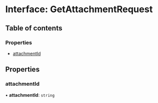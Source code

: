 # Interface: GetAttachmentRequest

## Table of contents

### Properties

- [attachmentId](GetAttachmentRequest.md#attachmentid)

## Properties

### attachmentId

• **attachmentId**: `string`
